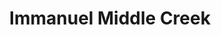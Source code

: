 ---
title: Immanuel Middle Creek
tags: john
image: /files/john/Immanuel_Middle_Creek_2000.jpg
imageBase: Immanuel_Middle_Creek
alt: Low rolling hills and puffy white clouds with Immanuel Lutheran Church sticking up out of the center. 
width: 2000
height: 1333
imageDate: September 2024
location: Seward County, NE
camera: Canon 5DS
metaDescription: Low rolling hills and puffy white clouds with Immanuel Lutheran Church sticking up out of the center. 
---
